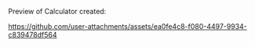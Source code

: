 Preview of Calculator created:

https://github.com/user-attachments/assets/ea0fe4c8-f080-4497-9934-c839478df564

